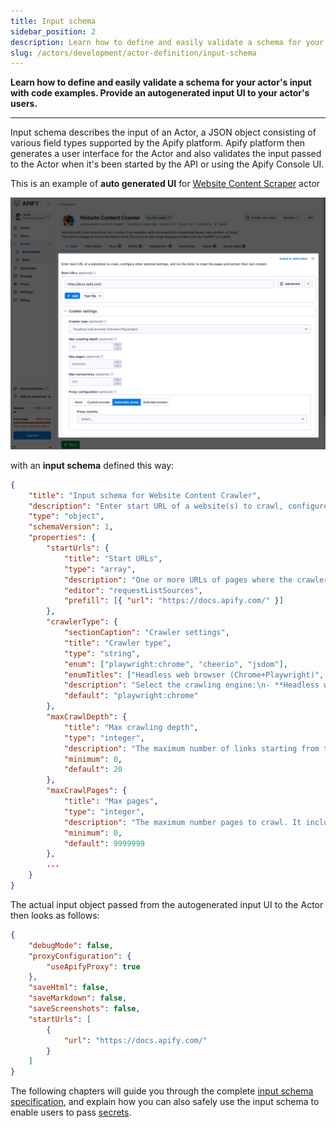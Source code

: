 ```yaml
---
title: Input schema
sidebar_position: 2
description: Learn how to define and easily validate a schema for your actor's input with code examples. Provide an autogenerated input UI to your actor's users.
slug: /actors/development/actor-definition/input-schema
---
```


**Learn how to define and easily validate a schema for your actor's input with code examples. Provide an autogenerated input UI to your actor's users.**

---

Input schema describes the input of an Actor, a JSON object consisting of various field types supported by the Apify platform. Apify platform then generates a user interface for the Actor and also validates the input passed to the Actor when it's been started by the API or using the Apify Console UI.

This is an example of **auto generated UI** for [Website Content Scraper](https://apify.com/apify/website-content-crawler) actor

![Website Content Crawler input UI](./images/input-ui-website-content-crawler.png)

with an **input schema** defined this way:

```json
{
    "title": "Input schema for Website Content Crawler",
    "description": "Enter start URL of a website(s) to crawl, configure other optional settings, and run the Actor to crawl the pages and extract their text content.",
    "type": "object",
    "schemaVersion": 1,
    "properties": {
        "startUrls": {
            "title": "Start URLs",
            "type": "array",
            "description": "One or more URLs of pages where the crawler will start. Note that the Actor will additionally only crawl sub-pages of these URLs. For example, for start URL `https://www.example.com/blog`, it will crawl pages like `https://example.com/blog/article-1`, but will skip `https://example.com/docs/something-else`.",
            "editor": "requestListSources",
            "prefill": [{ "url": "https://docs.apify.com/" }]
        },
        "crawlerType": {
            "sectionCaption": "Crawler settings",
            "title": "Crawler type",
            "type": "string",
            "enum": ["playwright:chrome", "cheerio", "jsdom"],
            "enumTitles": ["Headless web browser (Chrome+Playwright)", "Raw HTTP client (Cheerio)", "Raw HTTP client with JS execution (JSDOM) (experimental!)"],
            "description": "Select the crawling engine:\n- **Headless web browser** (default) - Useful for modern websites with anti-scraping protections and JavaScript rendering. It recognizes common blocking patterns like CAPTCHAs and automatically retries blocked requests through new sessions. However, running web browsers is more expensive as it requires more computing resources and is slower. It is recommended to use at least 8 GB of RAM.\n- **Raw HTTP client** - High-performance crawling mode that uses raw HTTP requests to fetch the pages. It is faster and cheaper, but it might not work on all websites.",
            "default": "playwright:chrome"
        },
        "maxCrawlDepth": {
            "title": "Max crawling depth",
            "type": "integer",
            "description": "The maximum number of links starting from the start URL that the crawler will recursively descend. The start URLs have depth 0, the pages linked directly from the start URLs have depth 1, and so on.\n\nThis setting is useful to prevent accidental crawler runaway. By setting it to 0, the actor will only crawl start URLs.",
            "minimum": 0,
            "default": 20
        },
        "maxCrawlPages": {
            "title": "Max pages",
            "type": "integer",
            "description": "The maximum number pages to crawl. It includes the start URLs, pagination pages, pages with no content, etc. The crawler will automatically finish after reaching this number. This setting is useful to prevent accidental crawler runaway.",
            "minimum": 0,
            "default": 9999999
        },
        ...
    }
}
```

The actual input object passed from the autogenerated input UI to the Actor then looks as follows:

```json
{
    "debugMode": false,
    "proxyConfiguration": {
        "useApifyProxy": true
    },
    "saveHtml": false,
    "saveMarkdown": false,
    "saveScreenshots": false,
    "startUrls": [
        {
            "url": "https://docs.apify.com/"
        }
    ]
}
```

The following chapters will guide you through the complete [input schema specification](./specification.md), and explain how you can also safely use the input schema to enable users to pass [secrets](./secret_input.md).
